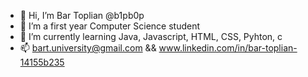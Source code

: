 - 👋 Hi, I’m Bar Toplian @b1pb0p
- 👀 I’m a first year Computer Science student
- 🌱 I’m currently learning Java, Javascript, HTML, CSS, Pyhton, c
- 📫 bart.university@gmail.com && www.linkedin.com/in/bar-toplian-14155b235

